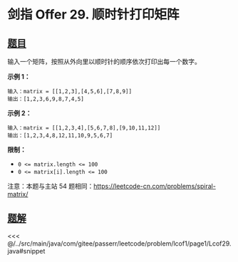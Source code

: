 # 剑指 Offer 29. 顺时针打印矩阵

## [题目](https://leetcode.cn/problems/shun-shi-zhen-da-yin-ju-zhen-lcof/)
输入一个矩阵，按照从外向里以顺时针的顺序依次打印出每一个数字。

**示例 1：**

```
输入：matrix = [[1,2,3],[4,5,6],[7,8,9]]
输出：[1,2,3,6,9,8,7,4,5]
```

**示例 2：**

```
输入：matrix = [[1,2,3,4],[5,6,7,8],[9,10,11,12]]
输出：[1,2,3,4,8,12,11,10,9,5,6,7]
```

**限制：**

* `0 <= matrix.length <= 100`
* `0 <= matrix[i].length <= 100`

注意：本题与主站 54 题相同：<https://leetcode-cn.com/problems/spiral-matrix/>


## [题解](https://github.com/PasseRR/JavaLeetCode/blob/master/src/main/java/com/gitee/passerr/leetcode/problem/lcof1/page1/Lcof29.java)

<<< @/../src/main/java/com/gitee/passerr/leetcode/problem/lcof1/page1/Lcof29.java#snippet
